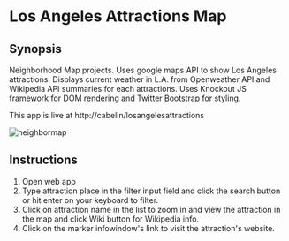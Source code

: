 # Los Angeles Attractions Map

## Synopsis

Neighborhood Map projects. Uses google maps API to show Los Angeles attractions.
Displays current weather in L.A. from Openweather API and Wikipedia API summaries for each attractions. 
Uses Knockout JS framework for DOM rendering and Twitter Bootstrap for styling.

This app is live at http://cabelin/losangelesattractions

![neighbormap](https://cloud.githubusercontent.com/assets/15892944/14626721/eeb4e30c-05a2-11e6-9fdf-5c216439bc9f.jpg)

## Instructions

1. Open web app
2. Type attraction place in the filter input field and click the search button or hit enter on your keyboard to filter.
3. Click on attraction name in the list to zoom in and view the attraction in the map and click Wiki button for Wikipedia info.
4. Click on the marker infowindow's link to visit the attraction's website.
